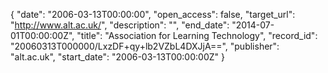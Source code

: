 {
  "date": "2006-03-13T00:00:00", 
  "open_access": false, 
  "target_url": "http://www.alt.ac.uk/", 
  "description": "", 
  "end_date": "2014-07-01T00:00:00Z", 
  "title": "Association for Learning Technology", 
  "record_id": "20060313T000000/LxzDF+qy+lb2VZbL4DXJjA==", 
  "publisher": "alt.ac.uk", 
  "start_date": "2006-03-13T00:00:00Z"
}

